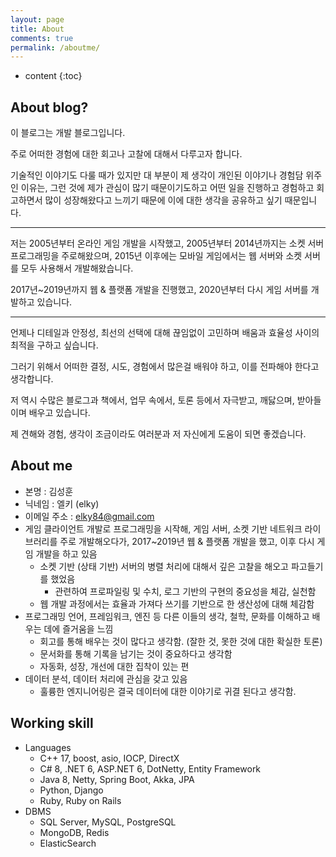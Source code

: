 ```yaml
---
layout: page
title: About
comments: true
permalink: /aboutme/
---
```


* content
{:toc}

## About blog?

이 블로그는 개발 블로그입니다.

주로 어떠한 경험에 대한 회고나 고찰에 대해서 다루고자 합니다. 

기술적인 이야기도 다룰 때가 있지만 대 부분이 제 생각이 개인된 이야기나 경험담 위주인 이유는, 그런 것에 제가 관심이 많기 때문이기도하고 어떤 일을 진행하고 경험하고 회고하면서 많이 성장해왔다고 느끼기 때문에 이에 대한 생각을 공유하고 싶기 때문입니다.

---

저는 2005년부터 온라인 게임 개발을 시작했고, 2005년부터 2014년까지는 소켓 서버 프로그래밍을 주로해왔으며, 2015년 이후에는 모바일 게임에서는 웹 서버와 소켓 서버를 모두 사용해서 개발해왔습니다.

2017년~2019년까지 웹 & 플랫폼 개발을 진행했고, 2020년부터 다시 게임 서버를 개발하고 있습니다.

---

언제나 디테일과 안정성, 최선의 선택에 대해 끊임없이 고민하며 배움과 효율성 사이의 최적을 구하고 싶습니다.

그러기 위해서 어떠한 결정, 시도, 경험에서 많은걸 배워야 하고, 이를 전파해야 한다고 생각합니다.

저 역시 수많은 블로그과 책에서, 업무 속에서, 토론 등에서 자극받고, 깨닳으며, 받아들이며 배우고 있습니다.

제 견해와 경험, 생각이 조금이라도 여러분과 저 자신에게 도움이 되면 좋겠습니다.

## About me

* 본명 : 김성훈
* 닉네임 : 엘키 (elky)
* 이메일 주소 : <elky84@gmail.com>
* 게임 클라이언트 개발로 프로그래밍을 시작해, 게임 서버, 소켓 기반 네트워크 라이브러리를 주로 개발해오다가, 2017~2019년 웹 & 플랫폼 개발을 했고, 이후 다시 게임 개발을 하고 있음
  * 소켓 기반 (상태 기반) 서버의 병렬 처리에 대해서 깊은 고찰을 해오고 파고들기를 했었음
    * 관련하여 프로파일링 및 수치, 로그 기반의 구현의 중요성을 체감, 실천함
  * 웹 개발 과정에서는 효율과 가져다 쓰기를 기반으로 한 생산성에 대해 체감함
* 프로그래밍 언어, 프레임워크, 엔진 등 다른 이들의 생각, 철학, 문화를 이해하고 배우는 데에 즐거움을 느낌
  * 회고를 통해 배우는 것이 많다고 생각함. (잘한 것, 못한 것에 대한 확실한 토론)
  * 문서화를 통해 기록을 남기는 것이 중요하다고 생각함
  * 자동화, 성장, 개선에 대한 집착이 있는 편
* 데이터 분석, 데이터 처리에 관심을 갖고 있음
  * 훌륭한 엔지니어링은 결국 데이터에 대한 이야기로 귀결 된다고 생각함.

## Working skill

* Languages
  * C++ 17, boost, asio, IOCP, DirectX
  * C# 8, .NET 6, ASP.NET 6, DotNetty, Entity Framework
  * Java 8, Netty, Spring Boot, Akka, JPA
  * Python, Django
  * Ruby, Ruby on Rails
* DBMS
  * SQL Server, MySQL, PostgreSQL
  * MongoDB, Redis
  * ElasticSearch
